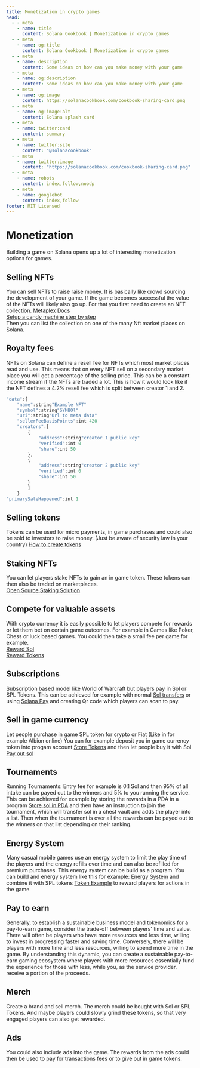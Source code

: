 ```yaml
---
title: Monetization in crypto games
head:
  - - meta
    - name: title
      content: Solana Cookbook | Monetization in crypto games
  - - meta
    - name: og:title
      content: Solana Cookbook | Monetization in crypto games
  - - meta
    - name: description
      content: Some ideas on how can you make money with your game
  - - meta
    - name: og:description
      content: Some ideas on how can you make money with your game
  - - meta
    - name: og:image
      content: https://solanacookbook.com/cookbook-sharing-card.png
  - - meta
    - name: og:image:alt
      content: Solana splash card
  - - meta
    - name: twitter:card
      content: summary
  - - meta
    - name: twitter:site
      content: "@solanacookbook"
  - - meta
    - name: twitter:image
      content: "https://solanacookbook.com/cookbook-sharing-card.png"
  - - meta
    - name: robots
      content: index,follow,noodp
  - - meta
    - name: googlebot
      content: index,follow
footer: MIT Licensed
---
```


# Monetization

Building a game on Solana opens up a lot of interesting monetization options for games.

## Selling NFTs
You can sell NFTs to raise raise money. It is basically like crowd sourcing the development of your game. If the game becomes successful the value of the NFTs will likely also go up. For that you first need to create an NFT collection.
[Metaplex Docs](https://docs.metaplex.com/)<br />
[Setup a candy machine step by step](https://youtu.be/0KHv1dMV8zU)<br />
Then you can list the collection on one of the many Nft market places on Solana.

## Royalty fees
NFTs on Solana can define a resell fee for NFTs which most market places read and use. This means that on every NFT sell on a secondary market place you will get a percentage of the selling price. This can be a constant income stream if the NFTs are traded a lot.
This is how it would look like if the NFT defines a 4.2% resell fee which is split between creator 1 and 2.

```js
"data":{
    "name":string"Example NFT"
    "symbol":string"SYMBOl"
    "uri":string"Url to meta data"
    "sellerFeeBasisPoints":int 420
    "creators":[
        {
            "address":string"creator 1 public key"
            "verified":int 0
            "share":int 50
        },
        {
            "address":string"creator 2 public key"
            "verified":int 0
            "share":int 50
        }
        ]
    }
"primarySaleHappened":int 1
```

## Selling tokens
Tokens can be used for micro payments, in game purchases and could also be sold to investors to raise money. (Just be aware of security law in your country)
[How to create tokens](./references/token)

## Staking NFTs
You can let players stake NFTs to gain an in game token. These tokens can then also be traded on marketplaces.<br/>
[Open Source Staking Solution](https://github.com/gemworks/gem-farm)

## Compete for valuable assets
With crypto currency it is easily possible to let players compete for rewards or let them bet on certain game outcomes. For example in Games like Poker, Chess or luck based games. You could then take a small fee per game for example.<br/>
[Reward Sol](./store-sol-in-pda) <br/>
[Reward Tokens](./interact-with-tokens)

## Subscriptions
Subscription based model like World of Warcraft but players pay in Sol or SPL Tokens. This can be achieved for example with normal [Sol transfers](./references/basic-transactions.html#how-to-send-sol) or using
[Solana Pay](https://solanapay.com/) and creating Qr code which players can scan to pay.

## Sell in game currency
Let people purchase in game SPL token for crypto or Fiat (Like in for example Albion online)
You can for example deposit you in game currency token into progam account [Store Tokens](./interact-with-tokens)
and then let people buy it with Sol [Pay out sol](./store-sol-in-pda)

## Tournaments
Running Tournaments: Entry fee for example is 0.1 Sol and then 95% of all intake can be payed out to the winners and 5% to you running the service. This can be achieved for example by storing the rewards in a PDA in a program [Store sol in PDA](./store-sol-in-pda) and then have an instruction to join the tournament, which will transfer sol in a chest vault and adds the player into a list. Then when the tournament is over all the rewards can be payed out to the winners on that list depending on their ranking.

## Energy System
Many casual mobile games use an energy system to limit the play time of the players and the energy refills over time and can also be refilled for premium purchases. This energy system can be build as a program. You can build and energy system like this for example: [Energy System](./energy-system) and combine it with SPL tokens [Token Example](./interact-with-tokens) to reward players for actions in the game.

## Pay to earn
Generally, to establish a sustainable business model and tokenomics for a pay-to-earn game, consider the trade-off between players' time and value. There will often be players who have more resources and less time, willing to invest in progressing faster and saving time. Conversely, there will be players with more time and less resources, willing to spend more time in the game. By understanding this dynamic, you can create a sustainable pay-to-earn gaming ecosystem where players with more resources essentially fund the experience for those with less, while you, as the service provider, receive a portion of the proceeds.

## Merch
Create a brand and sell merch. The merch could be bought with Sol or SPL Tokens. And maybe players could slowly grind these tokens, so that very engaged players can also get rewarded.

## Ads
You could also include ads into the game. The rewards from the ads could then be used to pay for transactions fees or to give out in game tokens.
